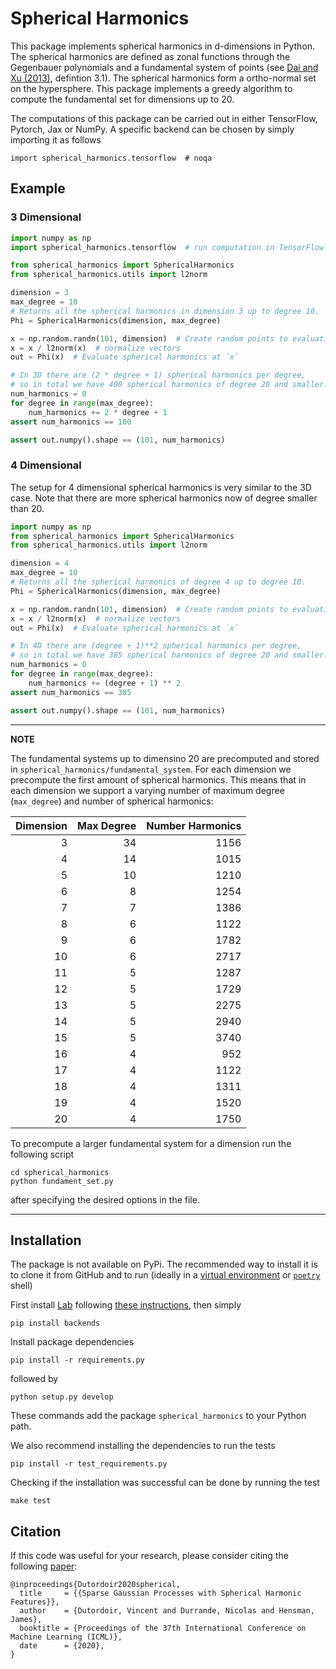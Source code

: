# Spherical Harmonics

This package implements spherical harmonics in d-dimensions in Python. The spherical harmonics are defined as zonal functions through the Gegenbauer polynomials and a fundamental system of points (see [Dai and Xu (2013)](https://arxiv.org/pdf/1304.2585.pdf), defintion 3.1). The spherical harmonics form a ortho-normal set on the hypersphere. This package implements a greedy algorithm to compute the fundamental set for dimensions up to 20.

The computations of this package can be carried out in either TensorFlow, Pytorch, Jax or NumPy.
A specific backend can be chosen by simply importing it as follows
```
import spherical_harmonics.tensorflow  # noqa
```

## Example

### 3 Dimensional
```python
import numpy as np
import spherical_harmonics.tensorflow  # run computation in TensorFlow

from spherical_harmonics import SphericalHarmonics
from spherical_harmonics.utils import l2norm

dimension = 3
max_degree = 10
# Returns all the spherical harmonics in dimension 3 up to degree 10.
Phi = SphericalHarmonics(dimension, max_degree)

x = np.random.randn(101, dimension)  # Create random points to evaluation Phi
x = x / l2norm(x)  # normalize vectors
out = Phi(x)  # Evaluate spherical harmonics at `x`

# In 3D there are (2 * degree + 1) spherical harmonics per degree,
# so in total we have 400 spherical harmonics of degree 20 and smaller.
num_harmonics = 0
for degree in range(max_degree):
    num_harmonics += 2 * degree + 1
assert num_harmonics == 100

assert out.numpy().shape == (101, num_harmonics)
```

### 4 Dimensional

The setup for 4 dimensional spherical harmonics is very similar to the 3D case. Note that there are more spherical harmonics now of degree smaller than 20.

```python
import numpy as np
from spherical_harmonics import SphericalHarmonics
from spherical_harmonics.utils import l2norm

dimension = 4
max_degree = 10
# Returns all the spherical harmonics of degree 4 up to degree 10.
Phi = SphericalHarmonics(dimension, max_degree)

x = np.random.randn(101, dimension)  # Create random points to evaluation Phi
x = x / l2norm(x)  # normalize vectors
out = Phi(x)  # Evaluate spherical harmonics at `x`

# In 4D there are (degree + 1)**2 spherical harmonics per degree,
# so in total we have 385 spherical harmonics of degree 20 and smaller.
num_harmonics = 0
for degree in range(max_degree):
    num_harmonics += (degree + 1) ** 2
assert num_harmonics == 385

assert out.numpy().shape == (101, num_harmonics)
```

---
**NOTE**

The fundamental systems up to dimensino 20 are precomputed and stored in `spherical_harmonics/fundamental_system`. For each dimension we precompute the first amount of spherical harmonics. This means that in each dimension we support a varying number of maximum degree (`max_degree`) and number of spherical harmonics:

|   Dimension |   Max Degree |   Number Harmonics |
|------------:|-------------:|-------------------:|
|           3 |           34 |               1156 |
|           4 |           14 |               1015 |
|           5 |           10 |               1210 |
|           6 |            8 |               1254 |
|           7 |            7 |               1386 |
|           8 |            6 |               1122 |
|           9 |            6 |               1782 |
|          10 |            6 |               2717 |
|          11 |            5 |               1287 |
|          12 |            5 |               1729 |
|          13 |            5 |               2275 |
|          14 |            5 |               2940 |
|          15 |            5 |               3740 |
|          16 |            4 |                952 |
|          17 |            4 |               1122 |
|          18 |            4 |               1311 |
|          19 |            4 |               1520 |
|          20 |            4 |               1750 |

To precompute a larger fundamental system for a dimension run the following script
```
cd spherical_harmonics
python fundament_set.py
```
after specifying the desired options in the file.

---

## Installation

The package is not available on PyPi. The recommended way to install it is to clone it from GitHub and to run (ideally in a [virtual environment](https://docs.python.org/3/tutorial/venv.html) or [`poetry`](https://python-poetry.org/) shell)

First install [Lab](https://github.com/wesselb/lab) following [these instructions](https://gist.github.com/wesselb/4b44bf87f3789425f96e26c4308d0adc),
then simply
```
pip install backends
```

Install package dependencies
```
pip install -r requirements.py
```
followed by
```
python setup.py develop
```
These commands add the package `spherical_harmonics` to your Python path.

We also recommend installing the dependencies to run the tests
```
pip install -r test_requirements.py
```

Checking if the installation was successful can be done by running the test
```
make test
```

## Citation

If this code was useful for your research, please consider citing the following [paper](http://proceedings.mlr.press/v119/dutordoir20a/dutordoir20a.pdf):
```
@inproceedings{Dutordoir2020spherical,
  title     = {{Sparse Gaussian Processes with Spherical Harmonic Features}},
  author    = {Dutordoir, Vincent and Durrande, Nicolas and Hensman, James},
  booktitle = {Proceedings of the 37th International Conference on Machine Learning (ICML)},
  date      = {2020},
}
```
